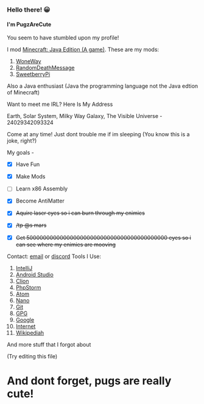 
### Hello there! 😀

#### I'm PugzAreCute

You seem to have stumbled upon my profile!

I mod [Minecraft: Java Edition (A game)](https://www.minecraft.net/). These are my mods:

 1. [WoneWay](https://www.curseforge.com/minecraft/mc-mods/woneway)
 2. [RandomDeathMessage](https://www.curseforge.com/minecraft/mc-mods/randomdeathmessage)
 4. [SweetberryPi](https://www.curseforge.com/minecraft/mc-mods/sweetberrypi)

Also a Java enthusiast (Java the programming language not the Java edtion of Minecraft)

Want to meet me IRL? Here Is My Address

Earth, Solar System, Milky Way Galaxy, The Visible Universe - 24029342093324

Come at any time! Just dont trouble me if im sleeping (You know this is a joke, right?)

My goals - 

 - [x] Have Fun
 - [x] Make Mods
 - [ ] Learn x86 Assembly
 - [x] Become AntiMatter
 - [x] ~~Aquire laser eyes so i can burn through my enimies~~
 - [x] ~~/tp @s mars~~ 
 - [x] ~~Get 500000000000000000000000000000000000000000 eyes so i can see where my enimies are mooving~~


Contact: [email](https://pugzarecute.com/contact) or [discord](https://discord.gg/geNRqMu5XW)
Tools I Use:
 1. [IntelliJ](https://www.jetbrains.com/idea/)
 3. [Android Studio](https://developer.android.com/studio)
 11. [Clion](https://www.jetbrains.com/clion/)
 68. [PhpStorm](https://www.jetbrains.com/phpstorm/)
 732. [Atom](https://atom.io/)
 908. [Nano](https://www.nano-editor.org/)
 1029. [Git](https://git-scm.com/)
 91010. [GPG](https://gnupg.org/)
 1331. [Google](https://www.google.com/)
 1012. [Internet](https://en.wikipedia.org/wiki/Internet)
 1023. [Wikipediah](https://en.wikipedia.org)
 
 And more stuff that I forgot about

(Try editing this file)

# And dont forget, pugs are really cute!
